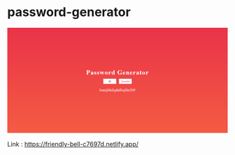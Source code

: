 # password-generator
![](Screenshot_2020-06-29%20Password-Generator.png)

Link : https://friendly-bell-c7697d.netlify.app/
